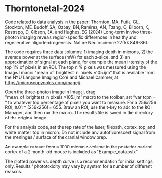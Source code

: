 # Thorntonetal-2024
Code related to data analysis in the paper: Thornton, MA, Futia, GL, Stockton, ME, Budoff, SA, Ozbay, BN, Ramirez, AN, Tzang, O, Kilborn, K, Restrepo, D, Gibson, EA, and Hughes, EG (2024) Long-term in vivo three-photon imaging reveals region-specific differences in healthy and regenerative oligodendrogenesis. Nature Neuroscience 27(5): 846-861. 

The code requires three data columns: 1) imaging depth in microns, 2) the average power at the surface (mW) for each z-slice, and 3) an approximation of signal at each plane, for example the mean intensity of the top 1% of pixels in an ROI. The top n % pixels was measured using the ImageJ macro "mean_of_brightest_n_pixels_v105.ijm" that is available from the NYU Langone Imaging Core and Michael Cammer, at https://microscopynotes.com/imagej/. 

Open the three-photon image in Imagej, drag "mean_of_brightest_n_pixels_v105.ijm" macro to the toolbar, set “var topn = “ to whatever top percentage of pixels you want to measure. For a 256x256 ROI, 0.01 * (256x256) = 655. Draw an ROI, use the t-key to add to the ROI Manager, and then run the macro. The results file is saved in the directory of the original image. 

For the analysis code, set the rep rate of the laser, filepath, cortex_top, and white_matter_top in micron. Do not include any autofluorescent signal from the meninges / surface of the cranial window prep. 

An example dataset from a 1000 micron z-volume in the posterior parietal cortex of a 2 month-old mouse is included as "Example_data.xslx"

The plotted power vs. depth curve is a recommendation for initial settings only. Results / phototoxicity may vary by system for a number of different reasons. 


